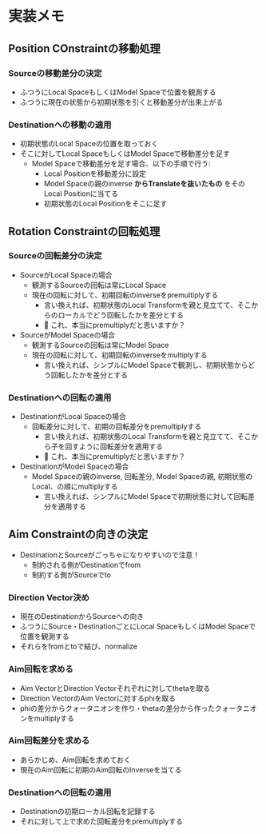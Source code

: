 # 実装メモ

## Position COnstraintの移動処理

### Sourceの移動差分の決定

- ふつうにLocal SpaceもしくはModel Spaceで位置を観測する
- ふつうに現在の状態から初期状態を引くと移動差分が出来上がる

### Destinationへの移動の適用

- 初期状態のLocal Spaceの位置を取っておく
- そこに対してLocal SpaceもしくはModel Spaceで移動差分を足す
  - Model Spaceで移動差分を足す場合、以下の手順で行う:
    - Local Positionを移動差分に設定
    - Model Spaceの親のinverse **からTranslateを抜いたもの** をそのLocal Positionに当てる
    - 初期状態のLocal Positionをそこに足す

## Rotation Constraintの回転処理

### Sourceの回転差分の決定

- SourceがLocal Spaceの場合
  - 観測するSourceの回転は常にLocal Space
  - 現在の回転に対して、初期回転のinverseをpremultiplyする
    - 言い換えれば、初期状態のLocal Transformを親と見立てて、そこからのローカルでどう回転したかを差分とする
    - 🤔 これ、本当にpremultiplyだと思いますか？
- SourceがModel Spaceの場合
  - 観測するSourceの回転は常にModel Space
  - 現在の回転に対して、初期回転のinverseをmultiplyする
    - 言い換えれば、シンプルにModel Spaceで観測し、初期状態からどう回転したかを差分とする

### Destinationへの回転の適用

- DestinationがLocal Spaceの場合
  - 回転差分に対して、初期の回転差分をpremultiplyする
    - 言い換えれば、初期状態のLocal Transformを親と見立てて、そこから子を回すように回転差分を適用する
    - 🤔 これ、本当にpremultiplyだと思いますか？
- DestinationがModel Spaceの場合
  - Model Spaceの親のinverse, 回転差分, Model Spaceの親, 初期状態のLocal、の順にmultiplyする
    - 言い換えれば、シンプルにModel Spaceで初期状態に対して回転差分を適用する

## Aim Constraintの向きの決定

- DestinationとSourceがごっちゃになりやすいので注意！
  - 制約される側がDestinationでfrom
  - 制約する側がSourceでto

### Direction Vector決め

- 現在のDestinationからSourceへの向き
- ふつうにSource・DestinationごとにLocal SpaceもしくはModel Spaceで位置を観測する
- それらをfromとtoで結び、normalize

### Aim回転を求める

- Aim VectorとDirection Vectorそれぞれに対してthetaを取る
- Direction VectorのAim Vectorに対するphiを取る
- phiの差分からクォータニオンを作り・thetaの差分から作ったクォータニオンをmultiplyする

### Aim回転差分を求める

- あらかじめ、Aim回転を求めておく
- 現在のAim回転に初期のAim回転のInverseを当てる

### Destinationへの回転の適用

- Destinationの初期ローカル回転を記録する
- それに対して上で求めた回転差分をpremultiplyする
